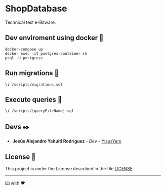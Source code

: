 # ShopDatabase

Technical test e-Bitware.

## Dev enviroment using docker 🐋

```
docker-compose up
docker exec -it postgres-container sh
psql -U postgress
```

## Run migrations 🐋

```
\i /scripts/migrations.sql
```

## Execute queries 🐋

```
\i /scripts/[queryFileName].sql
```

## Devs ✒️

- **Jesús Alejandro Yahuitl Rodríguez** - _Dev_ - [YisusYaro](https://github.com/YisusYaro/)

## License 📄

This project is under the License described in the file [LICENSE](LICENSE)

---
⌨️ with ❤️


